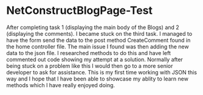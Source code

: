 # NetConstructBlogPage-Test

After completing task 1 (displaying the main body of the Blogs) and 2 (displaying the comments). 
I became stuck on the third task. I managed to have the form send the data to the post method CreateComment found in the home controller file.
The main issue I found was then adding the new data to the json file. I researched methods to do this and have left commented out code showing my attempt at a solution.
Normally after being stuck on a problem like this I would then go to a more senior developer to ask for assistance. 
This is my first time working with JSON this way and I hope that I have been able to showcase my ablity to learn new methods which I have really enjoyed doing.
